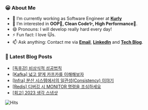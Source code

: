 ### 😀 About Me

- 🔭 I’m currently working as Software Engineer at **[Kurly](https://www.kurly.com/)**
- 🤔 I’m interested in **OOP💊, Clean Code✨, High Performance🚀**.
- 😄 Pronouns: I will develop really hard every day!
- ⚡ Fun fact: I love 🐱s.
- 📫 Ask anything: Contact me via **[Email](mailto:jinseong.dev@gmail.com)**, **[LinkedIn](https://www.linkedin.com/in/jinseong-hwang/)** and **[Tech Blog](https://jinseong-dev.tistory.com/)**.

### 📝 Latest Blog Posts

<!-- BLOG-POST-LIST:START -->
- [[독후감] 비상식적 성공법칙](https://jinseong-dev.tistory.com/43)
- [[Kafka] 넓고 얕게 카프카를 이해해보자](https://jinseong-dev.tistory.com/42)
- [[Infra] 분산 시스템에서의 일관성&lpar;Consistency&rpar; 이야기](https://jinseong-dev.tistory.com/40)
- [[Redis] 디버깅 시 MONITOR 명령을 조심하세요](https://jinseong-dev.tistory.com/39)
- [[회고] 2023 생각 스냅샷](https://jinseong-dev.tistory.com/38)
<!-- BLOG-POST-LIST:END -->

![Hits](https://hits.seeyoufarm.com/api/count/incr/badge.svg?url=https%3A%2F%2Fgithub.com%2FJinseongHwang&count_bg=%2379C83D&title_bg=%23555555&icon=github.svg&icon_color=%23E7E7E7&title=hits&edge_flat=true)

<!--
- 🔭 I’m currently working on ...
- 🌱 I’m currently learning ...
- 👯 I’m looking to collaborate on ...
- 🤔 I’m looking for help with ...
- 💬 Ask me about ...
- 📫 How to reach me: ...
- 😄 Pronouns: ...
- ⚡ Fun fact: ...
-->
